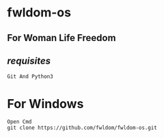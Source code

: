 # fwldom-os
## For Woman Life Freedom
## *requisites*
```
Git And Python3

```
# For Windows
```
Open Cmd
git clone https://github.com/fwldom/fwldom-os.git
```
